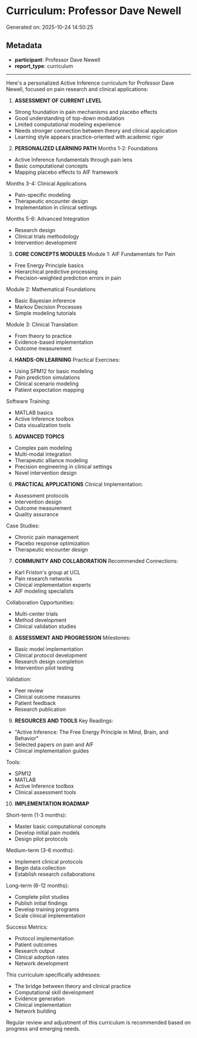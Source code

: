 # Curriculum: Professor Dave Newell

Generated on: 2025-10-24 14:50:25

## Metadata

- **participant**: Professor Dave Newell
- **report_type**: curriculum

---

Here's a personalized Active Inference curriculum for Professor Dave Newell, focused on pain research and clinical applications:

1. **ASSESSMENT OF CURRENT LEVEL**
- Strong foundation in pain mechanisms and placebo effects
- Good understanding of top-down modulation
- Limited computational modeling experience
- Needs stronger connection between theory and clinical application
- Learning style appears practice-oriented with academic rigor

2. **PERSONALIZED LEARNING PATH**
Months 1-2: Foundations
- Active Inference fundamentals through pain lens
- Basic computational concepts
- Mapping placebo effects to AIF framework

Months 3-4: Clinical Applications
- Pain-specific modeling
- Therapeutic encounter design
- Implementation in clinical settings

Months 5-6: Advanced Integration
- Research design
- Clinical trials methodology
- Intervention development

3. **CORE CONCEPTS MODULES**
Module 1: AIF Fundamentals for Pain
- Free Energy Principle basics
- Hierarchical predictive processing
- Precision-weighted prediction errors in pain

Module 2: Mathematical Foundations
- Basic Bayesian inference
- Markov Decision Processes
- Simple modeling tutorials

Module 3: Clinical Translation
- From theory to practice
- Evidence-based implementation
- Outcome measurement

4. **HANDS-ON LEARNING**
Practical Exercises:
- Using SPM12 for basic modeling
- Pain prediction simulations
- Clinical scenario modeling
- Patient expectation mapping

Software Training:
- MATLAB basics
- Active Inference toolbox
- Data visualization tools

5. **ADVANCED TOPICS**
- Complex pain modeling
- Multi-modal integration
- Therapeutic alliance modeling
- Precision engineering in clinical settings
- Novel intervention design

6. **PRACTICAL APPLICATIONS**
Clinical Implementation:
- Assessment protocols
- Intervention design
- Outcome measurement
- Quality assurance

Case Studies:
- Chronic pain management
- Placebo response optimization
- Therapeutic encounter design

7. **COMMUNITY AND COLLABORATION**
Recommended Connections:
- Karl Friston's group at UCL
- Pain research networks
- Clinical implementation experts
- AIF modeling specialists

Collaboration Opportunities:
- Multi-center trials
- Method development
- Clinical validation studies

8. **ASSESSMENT AND PROGRESSION**
Milestones:
- Basic model implementation
- Clinical protocol development
- Research design completion
- Intervention pilot testing

Validation:
- Peer review
- Clinical outcome measures
- Patient feedback
- Research publication

9. **RESOURCES AND TOOLS**
Key Readings:
- "Active Inference: The Free Energy Principle in Mind, Brain, and Behavior"
- Selected papers on pain and AIF
- Clinical implementation guides

Tools:
- SPM12
- MATLAB
- Active Inference toolbox
- Clinical assessment tools

10. **IMPLEMENTATION ROADMAP**

Short-term (1-3 months):
- Master basic computational concepts
- Develop initial pain models
- Design pilot protocols

Medium-term (3-6 months):
- Implement clinical protocols
- Begin data collection
- Establish research collaborations

Long-term (6-12 months):
- Complete pilot studies
- Publish initial findings
- Develop training programs
- Scale clinical implementation

Success Metrics:
- Protocol implementation
- Patient outcomes
- Research output
- Clinical adoption rates
- Network development

This curriculum specifically addresses:
- The bridge between theory and clinical practice
- Computational skill development
- Evidence generation
- Clinical implementation
- Network building

Regular review and adjustment of this curriculum is recommended based on progress and emerging needs.